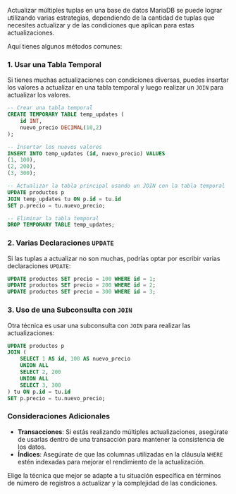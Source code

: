 Actualizar múltiples tuplas en una base de datos MariaDB se puede lograr utilizando varias estrategias, dependiendo de la cantidad de tuplas que necesites actualizar y de las condiciones que aplican para estas actualizaciones.

Aquí tienes algunos métodos comunes:

### 1. Usar una Tabla Temporal
Si tienes muchas actualizaciones con condiciones diversas, puedes insertar los valores a actualizar en una tabla temporal y luego realizar un `JOIN` para actualizar los valores.

```sql
-- Crear una tabla temporal
CREATE TEMPORARY TABLE temp_updates (
    id INT,
    nuevo_precio DECIMAL(10,2)
);

-- Insertar los nuevos valores
INSERT INTO temp_updates (id, nuevo_precio) VALUES
(1, 100),
(2, 200),
(3, 300);

-- Actualizar la tabla principal usando un JOIN con la tabla temporal
UPDATE productos p
JOIN temp_updates tu ON p.id = tu.id
SET p.precio = tu.nuevo_precio;

-- Eliminar la tabla temporal
DROP TEMPORARY TABLE temp_updates;
```

### 2. Varias Declaraciones `UPDATE`
Si las tuplas a actualizar no son muchas, podrías optar por escribir varias declaraciones `UPDATE`:

```sql
UPDATE productos SET precio = 100 WHERE id = 1;
UPDATE productos SET precio = 200 WHERE id = 2;
UPDATE productos SET precio = 300 WHERE id = 3;
```

### 3. Uso de una Subconsulta con `JOIN`
Otra técnica es usar una subconsulta con `JOIN` para realizar las actualizaciones:

```sql
UPDATE productos p
JOIN (
    SELECT 1 AS id, 100 AS nuevo_precio
    UNION ALL
    SELECT 2, 200
    UNION ALL
    SELECT 3, 300
) tu ON p.id = tu.id
SET p.precio = tu.nuevo_precio;
```

### Consideraciones Adicionales
- **Transacciones**: Si estás realizando múltiples actualizaciones, asegúrate de usarlas dentro de una transacción para mantener la consistencia de los datos.
- **Índices**: Asegúrate de que las columnas utilizadas en la cláusula `WHERE` estén indexadas para mejorar el rendimiento de la actualización.

Elige la técnica que mejor se adapte a tu situación específica en términos de número de registros a actualizar y la complejidad de las condiciones.
